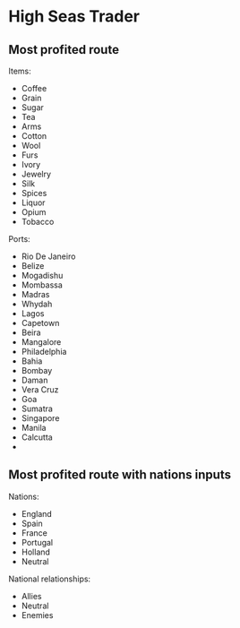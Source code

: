 # High Seas Trader

## Most profited route



Items:
- Coffee
- Grain
- Sugar
- Tea
- Arms
- Cotton
- Wool
- Furs
- Ivory
- Jewelry
- Silk
- Spices
- Liquor
- Opium
- Tobacco

Ports:

- Rio De Janeiro
- Belize
- Mogadishu
- Mombassa
- Madras
- Whydah
- Lagos
- Capetown
- Beira
- Mangalore
- Philadelphia
- Bahia
- Bombay
- Daman
- Vera Cruz
- Goa
- Sumatra
- Singapore
- Manila
- Calcutta
- 


## Most profited route with nations inputs

Nations:
- England
- Spain
- France
- Portugal
- Holland
- Neutral

National relationships:
- Allies
- Neutral
- Enemies
